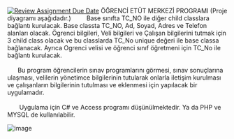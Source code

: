 [![Review Assignment Due Date](https://classroom.github.com/assets/deadline-readme-button-24ddc0f5d75046c5622901739e7c5dd533143b0c8e959d652212380cedb1ea36.svg)](https://classroom.github.com/a/QA5O9x4M)
                                                  ÖĞRENCİ ETÜT MERKEZİ PROGRAMI
					               (Proje diyagramı aşağıdadır.) 
&nbsp;&nbsp; &nbsp;&nbsp;&nbsp;&nbsp; Base sınıfta TC_NO ile diğer child classlara bağlantı kurulacak. Base classta TC_NO, Ad, Soyad, Adres ve Telefon alanları olacak. Ögrenci bilgileri, Veli bilgileri ve Çalışan bilgilerini tutmak için 3 child class olacak ve bu classlarda TC_No unique değeri ile base classa bağlanacak. Ayrıca Ogrenci velisi ve öğrenci sınıf öğretmeni için TC_No ile bağlantı kurulacak. <br><br>
&nbsp;&nbsp;&nbsp;&nbsp;&nbsp;&nbsp;Bu program öğrencilerin sınav programlarını görmesi, sınav sonuçlarına ulaşması, velilerin yönetimce bilgilerinin tutularak onlarla iletişim kurulması ve çalışanların bilgilerinin tutulması ve eklenmesi için yapılacak bir uygulamadır. <br><br>
&nbsp;&nbsp;&nbsp;&nbsp;&nbsp;&nbsp; Uygulama için C# ve Access programı düşünülmektedir. Ya da PHP ve MYSQL de kullanılabilir.

![image](https://user-images.githubusercontent.com/37442135/235882518-2638821f-edfd-4dec-945c-260505057e07.png)

